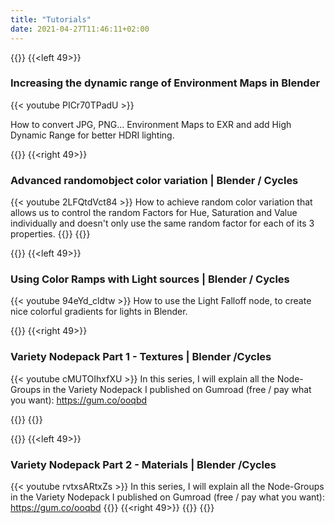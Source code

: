```yaml
---
title: "Tutorials"
date: 2021-04-27T11:46:11+02:00
---
```



{{<twoculumn>}}
{{<left 49>}}
### Increasing the dynamic range of Environment Maps in Blender
{{< youtube PICr70TPadU >}}

How to convert JPG, PNG... Environment Maps to EXR and add High Dynamic Range for better HDRI lighting.

{{</left>}}
{{<right 49>}}
### Advanced randomobject color variation | Blender / Cycles
{{< youtube 2LFQtdVct84 >}}
How to achieve random color variation that allows us to control the random Factors for Hue, Saturation and Value individually and doesn't only use the same random factor for each of its 3 properties.
{{</right>}}
{{</twoculumn>}}




{{<twoculumn>}}
{{<left 49>}}

### Using Color Ramps with Light sources | Blender / Cycles
{{< youtube 94eYd_cldtw >}}
How to use the Light Falloff node, to create nice colorful gradients for lights in Blender.

{{</left>}}
{{<right 49>}}

### Variety Nodepack Part 1 - Textures | Blender /Cycles
{{< youtube cMUTOIhxfXU >}}
In this series, I will explain all the Node-Groups in the Variety Nodepack I published on Gumroad (free / pay what you want): https://gum.co/ooqbd

{{</right>}}
{{</twoculumn>}}



{{<twoculumn>}}
{{<left 49>}}
### Variety Nodepack Part 2 - Materials | Blender /Cycles
{{< youtube rvtxsARtxZs >}}
In this series, I will explain all the Node-Groups in the Variety Nodepack I published on Gumroad (free / pay what you want): https://gum.co/ooqbd
{{</left>}}
{{<right 49>}}
{{</right>}}
{{</twoculumn>}}

<style>
.page {
  max-width: 1000px;
}